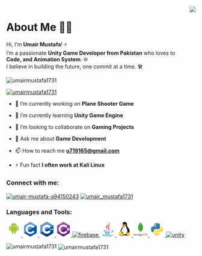 
<img align="right" height="750" src="https://europe1.discourse-cdn.com/unity/original/4X/d/7/1/d716e0a7d1c1fe504b46ce8497197d9cbdc7fbd9.gif"  />

###

<div align="left">
</div>

###

<div align="left">
</div>

###

<div align="left">
</div>

###

# About Me 👨‍💻

Hi, I’m **Umair Mustafa**! ⚡  
I’m a passionate **Unity Game Developer from Pakistan** who loves to **Code, and Animation System**. 🌐  
I believe in building the future, one commit at a time. 🛠️

<p align="left"> <img src="https://komarev.com/ghpvc/?username=umairmustafa1731&label=Profile%20views&color=0e75b6&style=flat" alt="umairmustafa1731" /> </p>

<p align="left"> <a href="https://github.com/ryo-ma/github-profile-trophy"><img src="https://github-profile-trophy.vercel.app/?username=umairmustafa1731" alt="umairmustafa1731" /></a> </p>

- 🔭 I’m currently working on **Plane Shooter Game**

- 🌱 I’m currently learning **Unity Game Engine**

- 👯 I’m looking to collaborate on **Gaming Projects**

- 💬 Ask me about **Game Development**

- 📫 How to reach me **u719165@gmail.com**

- ⚡ Fun fact **I often work at Kali Linux**


<h3 align="left">Connect with me:</h3>
<p align="left">
<a href="https://linkedin.com/in/umair-mustafa-a94150243" target="blank"><img align="center" src="https://raw.githubusercontent.com/rahuldkjain/github-profile-readme-generator/master/src/images/icons/Social/linked-in-alt.svg" alt="umair-mustafa-a94150243" height="30" width="40" /></a>
<a href="https://instagram.com/umair_mustafa1731" target="blank"><img align="center" src="https://raw.githubusercontent.com/rahuldkjain/github-profile-readme-generator/master/src/images/icons/Social/instagram.svg" alt="umair_mustafa1731" height="30" width="40" /></a>
</p>

<h3 align="left">Languages and Tools:</h3>
<p align="left"> <a href="https://developer.android.com" target="_blank" rel="noreferrer"> <img src="https://raw.githubusercontent.com/devicons/devicon/master/icons/android/android-original-wordmark.svg" alt="android" width="40" height="40"/> </a> <a href="https://www.cprogramming.com/" target="_blank" rel="noreferrer"> <img src="https://raw.githubusercontent.com/devicons/devicon/master/icons/c/c-original.svg" alt="c" width="40" height="40"/> </a> <a href="https://www.w3schools.com/cpp/" target="_blank" rel="noreferrer"> <img src="https://raw.githubusercontent.com/devicons/devicon/master/icons/cplusplus/cplusplus-original.svg" alt="cplusplus" width="40" height="40"/> </a> <a href="https://www.w3schools.com/cs/" target="_blank" rel="noreferrer"> <img src="https://raw.githubusercontent.com/devicons/devicon/master/icons/csharp/csharp-original.svg" alt="csharp" width="40" height="40"/> </a> <a href="https://firebase.google.com/" target="_blank" rel="noreferrer"> <img src="https://www.vectorlogo.zone/logos/firebase/firebase-icon.svg" alt="firebase" width="40" height="40"/> </a> <a href="https://www.java.com" target="_blank" rel="noreferrer"> <img src="https://raw.githubusercontent.com/devicons/devicon/master/icons/java/java-original.svg" alt="java" width="40" height="40"/> </a> <a href="https://www.linux.org/" target="_blank" rel="noreferrer"> <img src="https://raw.githubusercontent.com/devicons/devicon/master/icons/linux/linux-original.svg" alt="linux" width="40" height="40"/> </a> <a href="https://www.mongodb.com/" target="_blank" rel="noreferrer"> <img src="https://raw.githubusercontent.com/devicons/devicon/master/icons/mongodb/mongodb-original-wordmark.svg" alt="mongodb" width="40" height="40"/> </a> <a href="https://www.python.org" target="_blank" rel="noreferrer"> <img src="https://raw.githubusercontent.com/devicons/devicon/master/icons/python/python-original.svg" alt="python" width="40" height="40"/> </a> <a href="https://unity.com/" target="_blank" rel="noreferrer"> <img src="https://www.vectorlogo.zone/logos/unity3d/unity3d-icon.svg" alt="unity" width="40" height="40"/> </a> </p>

<p><img align="left" src="https://github-readme-stats.vercel.app/api/top-langs?username=umairmustafa1731&show_icons=true&locale=en&layout=compact" alt="umairmustafa1731" /></p>

<p>&nbsp;<img align="center" src="https://github-readme-stats.vercel.app/api?username=umairmustafa1731&show_icons=true&locale=en" alt="umairmustafa1731" /></p>
